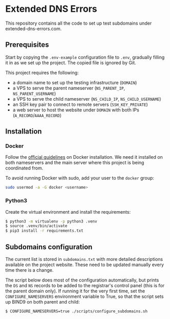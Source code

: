# Extended DNS Errors

This repository contains all the code to set up test subdomains under extended-dns-errors.com. 

## Prerequisites

Start by copying the `.env-example` configuration file to `.env`, gradually filling it in as we set up the project. The copied file is ignored by Git. 

This project requires the following:

- a domain name to set up the testing infrastructure (`DOMAIN`)
- a VPS to serve the parent nameserver (`NS_PARENT_IP`, `NS_PARENT_USERNAME`)
- a VPS to serve the child nameserver (`NS_CHILD_IP`, `NS_CHILD_USERNAME`)
- an SSH key pair to connect to remote servers (`SSH_KEY_PRIVATE`)
- a web server to host the website under `DOMAIN` with both IPs (`A_RECORD`/`AAAA_RECORD`)

## Installation

### Docker

Follow the [official guidelines](https://docs.docker.com/engine/install/) on Docker installation. We need it installed on both nameservers and the main server where this project is being coordinated from.

To avoid running Docker with sudo, add your user to the `docker` group:

```bash
sudo usermod -a -G docker <username>
```

### Python3

Create the virtual environment and install the requirements:

```bash
$ python3 -m virtualenv -p python3 .venv
$ source .venv/bin/activate
$ pip3 install -r requirements.txt
```

## Subdomains configuration

The current list is stored in `subdomains.txt` with more detailed descriptions available on the project website. These need to be updated manually every time there is a change.

The script below does most of the configuration automatically, but prints the `DS` and `NS` records to be added to the registrar's control panel (this is for the parent domain only). If running it for the very first time, set the `CONFIGURE_NAMESERVERS` environment variable to True, so that the script sets up BIND9 on both parent and child: 

```bash
$ CONFIGURE_NAMESERVERS=true ./scripts/configure_subdomains.sh
```
